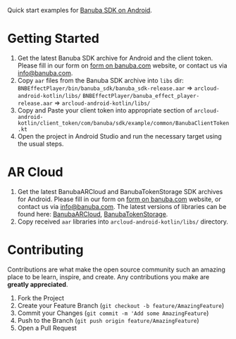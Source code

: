 Quick start examples for [Banuba SDK on Android](https://docs.banuba.com/face-ar-sdk/android/android_overview).

# Getting Started

1. Get the latest Banuba SDK archive for Android and the client token. Please fill in our form on [form on banuba.com](https://www.banuba.com/face-filters-sdk) website, or contact us via [info@banuba.com](mailto:info@banuba.com).
2. Copy `aar` files from the Banuba SDK archive into `libs` dir:
    `BNBEffectPlayer/bin/banuba_sdk/banuba_sdk-release.aar` => `arcloud-android-kotlin/libs/`
    `BNBEffectPlayer/banuba_effect_player-release.aar` => `arcloud-android-kotlin/libs/`
3. Copy and Paste your client token into appropriate section of `arcloud-android-kotlin/client_token/com/banuba/sdk/example/common/BanubaClientToken.kt`
4. Open the project in Android Studio and run the necessary target using the usual steps.

# AR Cloud

 1. Get the latest BanubaARCloud and BanubaTokenStorage SDK archives for Android. Please fill in our form on [form on banuba.com](https://www.banuba.com/face-filters-sdk) website, or contact us via [info@banuba.com](mailto:info@banuba.com). The latest versions of libraries can be found here: [BanubaARCloud](https://github.com/Banuba/banuba-ar/packages/665586), [BanubaTokenStorage](https://github.com/Banuba/banuba-ve-sdk/packages/665418).
 2. Copy received `aar` libraries into `arcloud-android-kotlin/libs/` directory.

# Contributing

Contributions are what make the open source community such an amazing place to be learn, inspire, and create. Any contributions you make are **greatly appreciated**.

1. Fork the Project
2. Create your Feature Branch (`git checkout -b feature/AmazingFeature`)
3. Commit your Changes (`git commit -m 'Add some AmazingFeature`)
4. Push to the Branch (`git push origin feature/AmazingFeature`)
5. Open a Pull Request
